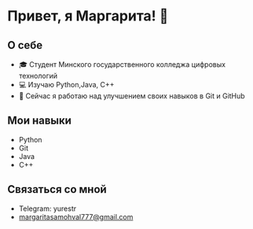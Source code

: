 # Привет, я Маргарита! 👋

## О себе
- 🎓 Студент Минского государственного колледжа цифровых технологий
- 💻 Изучаю Python,Java, C++
- 🌱 Сейчас я работаю над улучшением своих навыков в Git и GitHub

## Мои навыки
- Python
- Git
- Java
- C++

## Связаться со мной
- Telegram: yurestr
- margaritasamohval777@gmail.com
